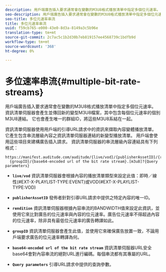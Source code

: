 ```yaml
---
description: 用戶端廣告插入要求通常會在變數的M3U8格式播放清單中指定多個位元速率。 資訊清單伺服器會產生並傳回新的變型M3U8檔案，其中包含每個位元速率的個別M3U8連結。 它也會產生唯一的群組ID，將這些M3U8系結在一起。
seo-description: 用戶端廣告插入要求通常會在變數的M3U8格式播放清單中指定多個位元速率。 資訊清單伺服器會產生並傳回新的變型M3U8檔案，其中包含每個位元速率的個別M3U8連結。 它也會產生唯一的群組ID，將這些M3U8系結在一起。
seo-title: 多位元速率串流
title: 多位元速率串流
uuid: f59cb765-e000-43e0-8d3a-8149a3c5b96e
translation-type: tm+mt
source-git-commit: 2c7ac5c1b2d30b7eb819157ee4568739c1bdfb9d
workflow-type: tm+mt
source-wordcount: '368'
ht-degree: 0%

---
```



# 多位速率串流{#multiple-bit-rate-streams}

用戶端廣告插入要求通常會在變數的M3U8格式播放清單中指定多個位元速率。 資訊清單伺服器會產生並傳回新的變型M3U8檔案，其中包含每個位元速率的個別M3U8連結。 它也會產生唯一的群組ID，將這些M3U8系結在一起。

資訊清單伺服器使用用戶端的引導URL請求中的資訊來擷取內容變體播放清單。 它產生包含串流層級內容之資訊清單伺服器連結的新變型播放清單。 用戶端會使用這些項目來建構廣告插入請求。 資訊清單伺服器的串流層級內容連結具有下列格式：

```
https://manifest.auditude.com/auditude/{live/vod}/{publisherAssetID}/{rendition}/
  {groupID}/{base64-encoded url of the bit rate stream}.[m3u8]?{Query parameters}
```

* **`live/vod`** 資訊清單伺服器會根據內容的播放清單類型來設定此值：即時／線性(#EXT-X-PLAYLIST-TYPE:EVENT)或VOD(#EXT-X-PLAYLIST-TYPE:VOD)

* **`publisherAssetID`** 發佈者針對引導URL請求中提供之特定內容的唯一ID。

* **`rendition`** 資訊清單伺服器根據內容串流的BANDWIDTH值來設定此資訊，並使用它來比對廣告的位元速率與內容的位元速率。廣告位元速率不得超過內容的位元速率，除非具有最低位元速率的廣告轉譯如此。

* **`groupID`** 資訊清單伺服器會產生此值，並使用它來確保廣告放置一致，不論用戶端要求廣告的位元速率轉譯為何。

* **`base64-encoded url of the bit rate stream`** 資訊清單伺服器URL安全base64會對內容串流的絕對URL進行編碼。每個串流都有其專屬的URL。

* **`Query parameters`** 引導URL請求中提供的查詢參數。

